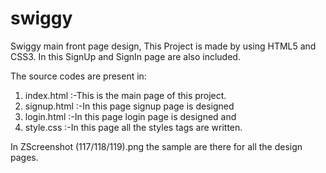 # swiggy
Swiggy main front page design, This Project is made by using HTML5 and CSS3. In this SignUp and SignIn page are also included.

The source codes are present in:
1. index.html   :-This is the main page of this project. 
2. signup.html  :-In this page signup page is designed
3. login.html   :-In this page login page is designed and 
4. style.css    :-In this page all the styles tags are written.

In ZScreenshot (117/118/119).png the sample are there for all the design pages. 
